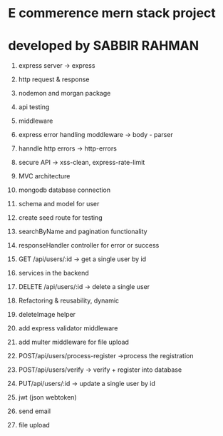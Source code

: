 # E commerence mern stack project 
# developed by SABBIR RAHMAN

1. express server  -> express
2. http request & response
3. nodemon and morgan package 
4. api testing
5. middleware 
6. express error handling moddleware -> body - parser
7. hanndle http errors  -> http-errors 
8. secure API -> xss-clean,  express-rate-limit
9. MVC architecture
10. mongodb database connection
11. schema and model for user
12. create seed route for testing
13. searchByName and pagination functionality
14. responseHandler controller for error or success
15. GET /api/users/:id -> get a single user by id
16. services in the backend
17. DELETE /api/users/:id -> delete a single user
18. Refactoring & reusability, dynamic
19. deleteImage helper
20. add express validator middleware
21. add multer middleware for file upload
22. POST/api/users/process-register ->process the registration
23. POST/api/users/verify -> verify + register into database

24. PUT/api/users/:id -> update a single user by id
25. jwt (json webtoken)
26. send email
27. file upload